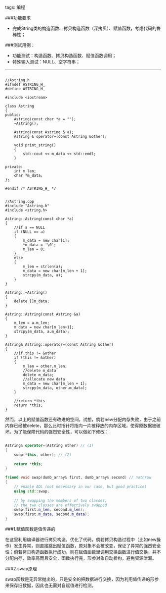tags: 编程

###功能要求

- 完成String类的构造函数、拷贝构造函数（深拷贝）、赋值函数，考虑代码的鲁棒性；

###测试用例：

- 功能测试：构造函数、拷贝构造函数、赋值函数调用；
- 特殊输入测试：NULL、空字符串；
- ------

```cpp:n

//Astring.h
#ifndef ASTRING_H_
#define ASTRING_H_

#include <iostream>

class Astring
{
public:
    Astring(const char *a = "");
    ~Astring();

    Astring(const Astring & a);
    Astring & operator=(const Astring &other);

    void print_string()
    {
        std::cout << m_data << std::endl;
    }

private:
    int m_len;
    char *m_data;
};

#endif /* ASTRING_H_ */

```

```cpp:n

//Astring.cpp
#include "Astring.h"
#include <string.h>

Astring::Astring(const char *a)
{
    //if a == NULL
    if (NULL == a)
    {
        m_data = new char[1];
        *m_data = '\0';
        m_len = 0;
    }
    else
    {
        m_len = strlen(a);
        m_data = new char[m_len + 1];
        strcpy(m_data, a);
    }
}

Astring::~Astring()
{
    delete []m_data;
}

Astring::Astring(const Astring &a)
{
    m_len = a.m_len;
    m_data = new char[m_len+1];
    strcpy(m_data, a.m_data);
}

Astring& Astring::operator=(const Astring &other)
{
    //if this != &other
    if (this != &other)
    {
        m_len = other.m_len;
        //delete m_data
        delete m_data;
        //allocate new data
        m_data = new char[m_len + 1];
        strcpy(m_data, other.m_data);
    }

    //return *this
    return *this;
}

```

然而，以上的赋值函数还有改进的空间，试想，倘若new分配内存失败，由于之前内存已经被delete，那么此时指针将指向一片被释放的内存区域，使得原数据被破坏。为了能保障代码的强烈安全性，可以做如下修改：

```cpp

Astring& operator=(Astring other) // (1)  
{  
    swap(*this, other); // (2)  
  
    return *this;  
}   

friend void swap(dumb_array& first, dumb_array& second) // nothrow  
{  
    // enable ADL (not necessary in our case, but good practice)  
    using std::swap;   
  
    // by swapping the members of two classes,  
    // the two classes are effectively swapped  
    swap(first.m_len, second.m_len);   
    swap(first.m_data, second.m_data);  
}  

```

###1.赋值函数是值传递的

在这里利用编译器进行拷贝构造，优化了代码，倘若拷贝构造过程中（比如new操作）发生异常，则直接跳出赋值函数，原对象不会被改变，保证了异常的强烈安全性；倘若拷贝构造函数执行成功，则在赋值函数里调用交换函数进行值交换，并不分配内存，效率高而且安全，函数执行完，形参对象自动析构，避免资源泄漏。


###2.swap原理

swap函数是无异常抛出的，只是安全的把数据进行交换，因为利用值传递的形参来保存旧数据，因此也无需对自赋值进行检测。